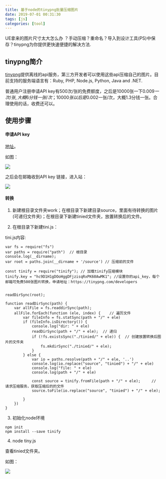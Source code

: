 ```yaml
---
title: 基于node的tinypng批量压缩图片
date: 2019-07-01 00:31:30
tags: [js]
categories: [tool]
---
```


UE拿来的图片尺寸太大怎么办 ？手动压缩？重命名？导入到设计工具(PS)中保存？tinypng为你提供更快速便捷的解决方法.

## tinypng简介

[tinypng](https://tinypng.com/)提供离线的api服务，第三方开发者可以使用这些api压缩自己的图片。目前支持的服务端语言有：Ruby, PHP, Node.js, Python, Java and .NET. 

普通用户注册申请API key有500次/张的免费额度，之后是10000张一下$0.009一次/张,大概6分钱一张/次；10000张以后是$0.002一张/次，大概1.3分钱一张。合理使用的话，收费还可以。


## 使用步骤

#### 申请API key 

[地址](https://tinypng.com/developers)。

如图：

<img src="{{ site.imgurl }}/api/tiny1.png">

之后会在邮箱收到API key 链接，进入站：

<img src="{{ site.imgurl }}/api/tiny2.png">

#### 转换

1. 新建根目录文件夹work；在根目录下新建目录source，里面有待转换的图片(可递归文件夹)；在根目录下新建tinied文件夹，放置转换后的文件。

2. 在根目录下新建tini.js：

tini.js内容:

```
var fs = require("fs")   
var paths = require("path")  // 根目录
console.log(__dirname);
var root = paths.join(__dirname + '/source') // 压缩前的文件

const tinify = require("tinify"); // 加载tinify压缩模块
tinify.key = "hc9D1H1gDOoHggDFjzisqRxPK60AwMK1"; //设置你的api_key，每个邮箱可免费500张图片转换，申请地址：https://tinypng.com/developers


readDirSync(root);

function readDirSync(path) {
    var allFile = fs.readdirSync(path);
    allFile.forEach(function (ele, index) {    // 遍历文件
        var fileInfo = fs.statSync(path + "/" + ele)
        if (fileInfo.isDirectory()) {
            console.log("dir: " + ele)  
            readDirSync(path + "/" + ele);  // 递归
            if (!fs.existsSync("./tinied/" + ele)) {  // 创建放置转换后图片的文件夹
                fs.mkdirSync("./tinied/" + ele);
            }
        } else {
            var io = paths.resolve(path + "/" + ele, '..')
            console.log(io.replace("source", "tinied") + "/" + ele)
            console.log("file: " + ele)
            console.log(path + "/" + ele)

            const source = tinify.fromFile(path + "/" + ele);     // 请求压缩服务，获取压缩后的的文件
            source.toFile(io.replace("source", "tinied") + "/" + ele); 

        }
    })
}

```

3. 初始化node环境

```
npm init 
npm install --save tinify

```

4. node tiny.js

查看tinied文件夹。

如图：

<img src="{{ site.imgurl }}/api/tiny3.png">





